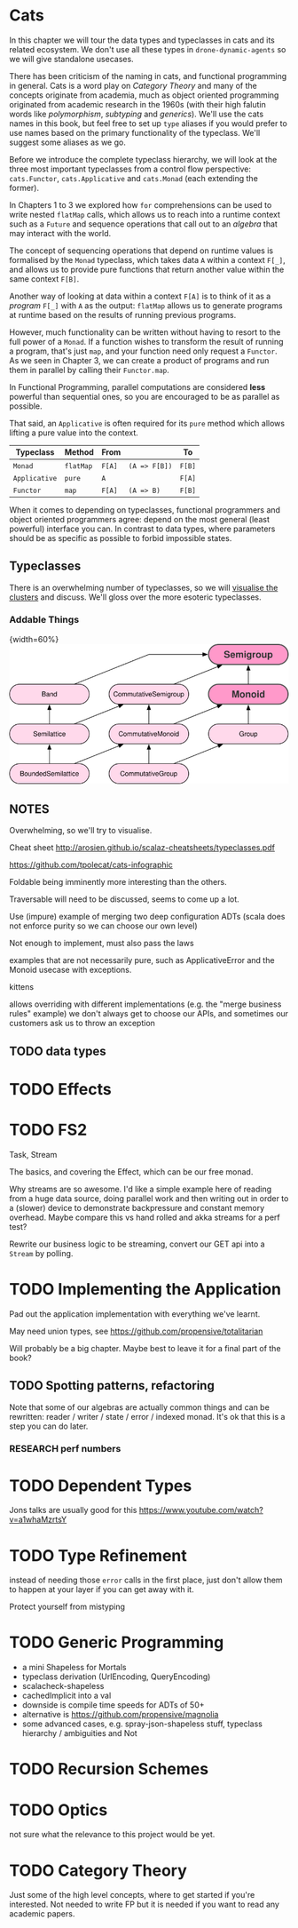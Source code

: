 

# Cats

In this chapter we will tour the data types and typeclasses in cats
and its related ecosystem. We don't use all these types in
`drone-dynamic-agents` so we will give standalone usecases.

There has been criticism of the naming in cats, and functional
programming in general. Cats is a word play on *Category Theory* and
many of the concepts originate from academia, much as object oriented
programming originated from academic research in the 1960s (with their
high falutin words like *polymorphism*, *subtyping* and *generics*).
We'll use the cats names in this book, but feel free to set up `type`
aliases if you would prefer to use names based on the primary
functionality of the typeclass. We'll suggest some aliases as we go.

Before we introduce the complete typeclass hierarchy, we will look at
the three most important typeclasses from a control flow perspective:
`cats.Functor`, `cats.Applicative` and `cats.Monad` (each extending
the former).

In Chapters 1 to 3 we explored how `for` comprehensions can be used to
write nested `flatMap` calls, which allows us to reach into a runtime
context such as a `Future` and sequence operations that call out to an
*algebra* that may interact with the world.

The concept of sequencing operations that depend on runtime values is
formalised by the `Monad` typeclass, which takes data `A` within a
context `F[_]`, and allows us to provide pure functions that return
another value within the same context `F[B]`.

Another way of looking at data within a context `F[A]` is to think of
it as a *program* `F[_]` with `A` as the output: `flatMap` allows us
to generate programs at runtime based on the results of running
previous programs.

However, much functionality can be written without having to resort to
the full power of a `Monad`. If a function wishes to transform the
result of running a program, that's just `map`, and your function need
only request a `Functor`. As we seen in Chapter 3, we can create a
product of programs and run them in parallel by calling their
`Functor.map`.

In Functional Programming, parallel computations are considered **less**
powerful than sequential ones, so you are encouraged to be as parallel
as possible.

That said, an `Applicative` is often required for its `pure` method
which allows lifting a pure value into the context.

| Typeclass     | Method    | From   |               | To     |
|------------- |--------- |------ |------------- |------ |
| `Monad`       | `flatMap` | `F[A]` | `(A => F[B])` | `F[B]` |
| `Applicative` | `pure`    | `A`    |               | `F[A]` |
| `Functor`     | `map`     | `F[A]` | `(A => B)`    | `F[B]` |

When it comes to depending on typeclasses, functional programmers and
object oriented programmers agree: depend on the most general (least
powerful) interface you can. In contrast to data types, where
parameters should be as specific as possible to forbid impossible
states.

## Typeclasses

There is an overwhelming number of typeclasses, so we will [visualise
the clusters](https://github.com/tpolecat/cats-infographic) and discuss. We'll gloss over the more esoteric
typeclasses.

### Addable Things

{width=60%}
![](./images/cats-monoid.png)

## NOTES 

Overwhelming, so we'll try to visualise.

Cheat sheet <http://arosien.github.io/scalaz-cheatsheets/typeclasses.pdf>

<https://github.com/tpolecat/cats-infographic>

Foldable being imminently more interesting than the others.

Traversable will need to be discussed, seems to come up a lot.

Use (impure) example of merging two deep configuration ADTs (scala
does not enforce purity so we can choose our own level)

Not enough to implement, must also pass the laws

examples that are not necessarily pure, such as ApplicativeError and
the Monoid usecase with exceptions.

kittens

allows overriding with different implementations (e.g. the "merge business rules" example)
we don't always get to choose our APIs, and sometimes our customers ask us to throw an exception

## TODO data types

# TODO Effects

# TODO FS2

Task, Stream

The basics, and covering the Effect, which can be our free monad.

Why streams are so awesome. I'd like a simple example here of reading
from a huge data source, doing parallel work and then writing out in
order to a (slower) device to demonstrate backpressure and constant
memory overhead. Maybe compare this vs hand rolled and akka streams
for a perf test?

Rewrite our business logic to be streaming, convert our GET api into a
`Stream` by polling.

# TODO Implementing the Application

Pad out the application implementation with everything we've learnt.

May need union types, see <https://github.com/propensive/totalitarian>

Will probably be a big chapter. Maybe best to leave it for a final
part of the book?

## TODO Spotting patterns, refactoring

Note that some of our algebras are actually common things and can be
rewritten: reader / writer / state / error / indexed monad. It's ok
that this is a step you can do later.

### RESEARCH perf numbers

# TODO Dependent Types

Jons talks are usually good for this <https://www.youtube.com/watch?v=a1whaMzrtsY>

# TODO Type Refinement

instead of needing those `error` calls in the first place, just don't
allow them to happen at your layer if you can get away with it.

Protect yourself from mistyping

# TODO Generic Programming

-   a mini Shapeless for Mortals
-   typeclass derivation (UrlEncoding, QueryEncoding)
-   scalacheck-shapeless
-   cachedImplicit into a val
-   downside is compile time speeds for ADTs of 50+
-   alternative is <https://github.com/propensive/magnolia>
-   some advanced cases, e.g. spray-json-shapeless stuff, typeclass
    hierarchy / ambiguities and Not

# TODO Recursion Schemes

# TODO Optics

not sure what the relevance to this project would be yet.

# TODO Category Theory

Just some of the high level concepts, where to get started if you're interested.
Not needed to write FP but it is needed if you want to read any academic papers.


